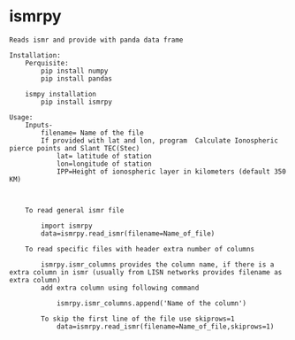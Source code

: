 # ismrpy

    Reads ismr and provide with panda data frame

    Installation:
        Perquisite:
            pip install numpy
            pip install pandas

        ismpy installation
            pip install ismrpy

    Usage:
        Inputs-
            filename= Name of the file
            If provided with lat and lon, program  Calculate Ionospheric pierce points and Slant TEC(Stec)
                lat= latitude of station
                lon=longitude of station
                IPP=Height of ionospheric layer in kilometers (default 350 KM)



        To read general ismr file

            import ismrpy
            data=ismrpy.read_ismr(filename=Name_of_file)

        To read specific files with header extra number of columns

            ismrpy.ismr_columns provides the column name, if there is a extra column in ismr (usually from LISN networks provides filename as extra column)
            add extra column using following command

                ismrpy.ismr_columns.append('Name of the column')

            To skip the first line of the file use skiprows=1
                data=ismrpy.read_ismr(filename=Name_of_file,skiprows=1)
